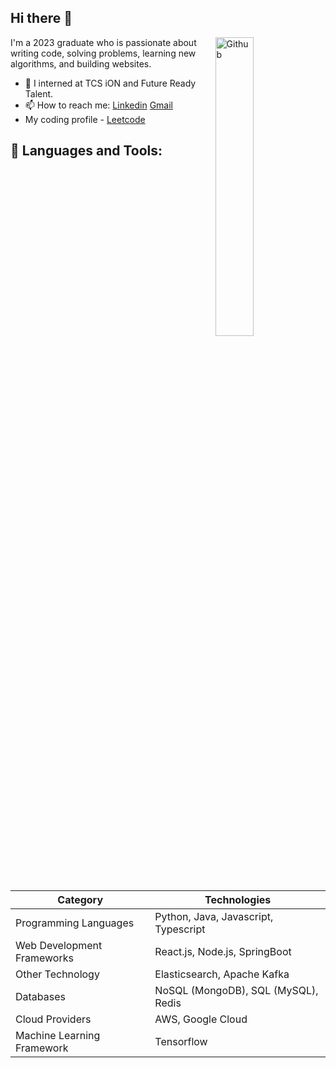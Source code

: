 ## Hi there 👋

<img width="35%" align="right" alt="Github" src="https://user-images.githubusercontent.com/48678280/88862734-4903af80-d201-11ea-968b-9c939d88a37c.gif" />
</div>

I'm a 2023 graduate who is passionate about writing code, solving problems, learning new algorithms, and building websites.

- 🔭 I interned at TCS iON and Future Ready Talent.
- 📫 How to reach me: [Linkedin](https://www.linkedin.com/in/bishnoikuldeep/) [Gmail](mailto:kuldeepbishnoi.2001@gmail.com)
- My coding profile - [Leetcode](https://leetcode.com/kuldeep_29/)

## 🚀 Languages and Tools:

| Category                    | Technologies                                     |
|-----------------------------|--------------------------------------------------|
| Programming Languages      | Python, Java, Javascript, Typescript             |
| Web Development Frameworks | React.js, Node.js, SpringBoot                     |
| Other Technology           | Elasticsearch, Apache Kafka                      |
| Databases                  | NoSQL (MongoDB), SQL (MySQL), Redis              |
| Cloud Providers            | AWS, Google Cloud                                 |
| Machine Learning Framework | Tensorflow                                       |
